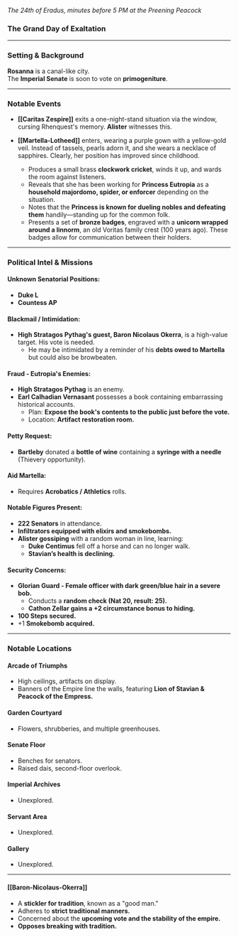 _*The 24th of Eradus, minutes before 5 PM at the Preening Peacock*_
### **The Grand Day of Exaltation**

---

### Setting & Background
**Rosanna** is a canal-like city.  
The **Imperial Senate** is soon to vote on **primogeniture**.

---

### Notable Events
- **[[Caritas Zespire]]** exits a one-night-stand situation via the window, cursing Rhenquest's memory. **Alister** witnesses this.

- **[[Martella-Lotheed]]** enters, wearing a purple gown with a yellow-gold veil. Instead of tassels, pearls adorn it, and she wears a necklace of sapphires. Clearly, her position has improved since childhood.
  - Produces a small brass **clockwork cricket**, winds it up, and wards the room against listeners.
  - Reveals that she has been working for **Princess Eutropia** as a **household majordomo, spider, or enforcer** depending on the situation.
  - Notes that the **Princess is known for dueling nobles and defeating them** handily—standing up for the common folk.
  - Presents a set of **bronze badges**, engraved with a **unicorn wrapped around a linnorm**, an old Voritas family crest (100 years ago). These badges allow for communication between their holders.

---

### Political Intel & Missions
#### **Unknown Senatorial Positions:**
- **Duke L**
- **Countess AP**

#### **Blackmail / Intimidation:**
- **High Stratagos Pythag's guest, Baron Nicolaus Okerra**, is a high-value target. His vote is needed.
  - He may be intimidated by a reminder of his **debts owed to Martella** but could also be browbeaten.

#### **Fraud - Eutropia's Enemies:**
- **High Stratagos Pythag** is an enemy.
- **Earl Calhadian Vernasant** possesses a book containing embarrassing historical accounts.
  - Plan: **Expose the book's contents to the public just before the vote.**
  - Location: **Artifact restoration room.**

#### **Petty Request:**
- **Bartleby** donated a **bottle of wine** containing a **syringe with a needle** (Thievery opportunity).

#### **Aid Martella:**
- Requires **Acrobatics / Athletics** rolls.

#### **Notable Figures Present:**
- **222 Senators** in attendance.
- **Infiltrators equipped with elixirs and smokebombs.**
- **Alister gossiping** with a random woman in line, learning:
  - **Duke Centimus** fell off a horse and can no longer walk.
  - **Stavian’s health is declining.**

#### **Security Concerns:**
- **Glorian Guard - Female officer with dark green/blue hair in a severe bob.**
  - Conducts a **random check (Nat 20, result: 25).**
  - **Cathon Zellar gains a +2 circumstance bonus to hiding.**
- **100 Steps secured.**
- +1 **Smokebomb acquired.**

---

### Notable Locations
#### **Arcade of Triumphs**
- High ceilings, artifacts on display.
- Banners of the Empire line the walls, featuring **Lion of Stavian & Peacock of the Empress.**

#### **Garden Courtyard**
- Flowers, shrubberies, and multiple greenhouses.

#### **Senate Floor**
- Benches for senators.
- Raised dais, second-floor overlook.

#### **Imperial Archives**
- Unexplored.

#### **Servant Area**
- Unexplored.

#### **Gallery**
- Unexplored.

---

#### **[[Baron-Nicolaus-Okerra]]**
- A **stickler for tradition**, known as a "good man."
- Adheres to **strict traditional manners.**
- Concerned about the **upcoming vote and the stability of the empire.**
- **Opposes breaking with tradition.**

